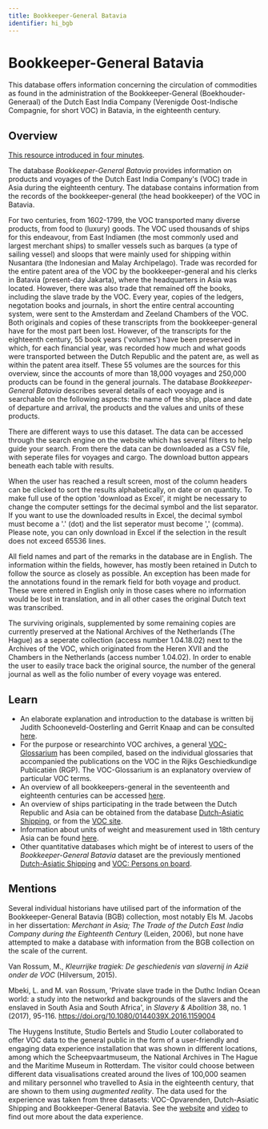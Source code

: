 ```yaml
---
title: Bookkeeper-General Batavia
identifier: hi_bgb
---
```

# Bookkeeper-General Batavia
This database offers information concerning the circulation of commodities as found in the administration of the Bookkeeper-General (Boekhouder-Generaal) of the Dutch East India Company (Verenigde Oost-Indische Compagnie, for short VOC) in Batavia, in the eighteenth century.

## Overview
[This resource introduced in four minutes](https://vimeo.com/72899160).

The database *Bookkeeper-General Batavia* provides information on products and voyages of the Dutch East India Company's (VOC) trade in Asia during the eighteenth century. The database contains information from the records of the bookkeeper-general (the head bookkeeper) of the VOC in Batavia.

For two centuries, from 1602-1799, the VOC transported many diverse products, from food to (luxury) goods. The VOC used thousands of ships for this endeavour, from East Indiamen (the most commonly used and largest merchant ships) to smaller vessels such as barques (a type of sailing vessel) and sloops that were mainly used for shipping within Nusantara (the Indonesian and Malay Archipelago). Trade was recorded for the entire patent area of the VOC by the bookkeeper-general and his clerks in Batavia (present-day Jakarta), where the headquarters in Asia was located. However, there was also trade that remained off the books, including the slave trade by the VOC. Every year, copies of the ledgers, negotation books and journals, in short the entire central accounting system, were sent to the Amsterdam and Zeeland Chambers of the VOC. Both originals and copies of these transcripts from the bookkeeper-general have for the most part been lost. However, of the transcripts for the eighteenth century, 55 book years ('volumes') have  been preserved in which, for each financial year, was recorded how much and what goods were transported between the Dutch Republic and the patent are, as well as within the patent area itself. These 55 volumes are the sources for this overview, since the accounts of more than 18,000 voyages and 250,000 products can be found in the general journals. The database *Bookkeeper-General Batavia* describes several details of each vooyage and is searchable on the following aspects: the name of the ship, place and date of departure and arrival, the products and the values and units of these products. 

There are different ways to use this dataset. The data can be accessed through the search engine on the website which has several filters to help guide your search. From there the data can be downloaded as a CSV file, with seperate files for voyages and cargo. The download button appears beneath each table with results. 

When the user has reached a result screen, most of the column headers can be clicked to sort the results alphabetically, on date or on quantity. To make full use of the option 'download as Excel', it might be necessary to change the computer settings for the decimal symbol and the list separator. If you want to use the downloaded results in Excel, the decimal symbol must become a '.' (dot) and the list seperator must become ',' (comma). Please note, you can only download in Excel if the selection in the result does not exceed 65536 lines.

All field names and part of the remarks in the database are in English. The information within the fields, however, has mostly been retained in Dutch to follow the source as closely as possible. An exception has been made for the annotations found in the remark field for both voyage and product. These were entered in English only in those cases where no information would be lost in translation, and in all other cases the original Dutch text was transcribed. 

The surviving originals, supplemented by some remaining copies are currently preserved at the National Archives of the Netherlands (The Hague) as a seperate collection (access number 1.04.18.02) next to the Archives of the VOC, which originated from the Heren XVII and the Chambers in the Netherlands (access number 1.04.02). In order to enable the user to easily trace back the original source, the number of the general journal as well as the folio number of every voyage was entered. 

## Learn
- An elaborate explanation and introduction to the database is written bij Judith Schooneveld-Oosterling and Gerrit Knaap and can be consulted [here](https://bgb.huygens.knaw.nl/?page_id=8).
- For the purpose or researchinto VOC archives, a general [VOC-Glossarium](https://resources.huygens.knaw.nl/vocglossarium) has been compiled, based on the individual glossaries that accompanied the publications on the VOC in the Rijks Geschiedkundige Publicatiën (RGP). The VOC-Glossarium is an explanatory overview of particular VOC terms. 
- An overview of all bookkeepers-general in the seventeenth and eighteenth centuries can be accessed [here](http://bgb.huygens.knaw.nl/wp-content/uploads/2016/03/Overview-of-Bookkeepers-General.docx).
- An overview of ships participating in the trade between the Dutch Republic and Asia can be obtained from the database [Dutch-Asiatic Shipping](https://resources.huygens.knaw.nl/das), or from the [VOC site](https://www.vocsite.nl/schepen/vergaan.php).
- Information about units of weight and measurement used in 18th century Asia can be found [here](http://www.biodiversitylibrary.org/item/127789#page/443/mode/1up).
- Other quantitative databases which might be of interest to users of the *Bookkeeper-General Batavia* dataset are the previously mentioned [Dutch-Asiatic Shipping](https://resources.huygens.knaw.nl/das) and [VOC: Persons on board](https://www.nationaalarchief.nl/onderzoeken/index/nt00444?activeTab=nt).

## Mentions
Several individual historians have utilised part of the information of the Bookkeeper-General Batavia (BGB) collection, most notably Els M. Jacobs in her dissertation: *Merchant in Asia; The Trade of the Dutch East India Company during the Eighteenth Century* (Leiden, 2006), but none have attempted to make a database with information from the BGB collection on the scale of the current. 

Van Rossum, M., *Kleurrijke tragiek: De geschiedenis van slavernij in Azië onder de VOC* (Hilversum, 2015). 

Mbeki, L. and M. van Rossum, 'Private slave trade in the Duthc Indian Ocean world: a study into the networkd and backgrounds of the slavers and the enslaved in South Asia and South Africa', in *Slavery & Abolition* 38, no. 1 (2017), 95-116. https://doi.org/10.1080/0144039X.2016.1159004

The Huygens Institute, Studio Bertels and Studio Louter collaborated to offer VOC data to the general public in the form of a user-friendly and engaging data experience installation that was shown in different locations, among which the Scheepvaartmuseum, the National Archives in The Hague and the Maritime Museum in Rotterdam. The visitor could choose between different data visualisations created around the lives of 100,000 seamen and military personnel who travelled to Asia in the eighteenth century, that are shown to them using *augmented reality*. The data used for the experience was taken from three datasets: VOC-Opvarenden, Dutch-Asiatic Shipping and Bookkeeper-General Batavia. See the [website](https://vocdataexperience.nl) and [video](https://youtu.be/8ubKkYi-6Ak) to find out more about the data experience.